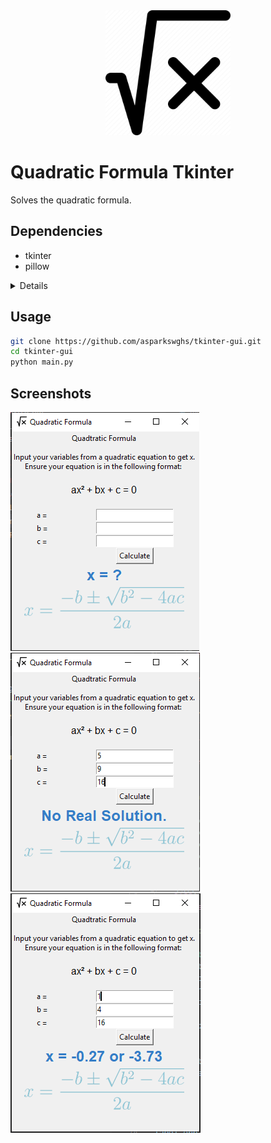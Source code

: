 <div align="center"><img src="src/icon.png" height="200px" alt="Project icon: square root of X"></div>

# Quadratic Formula Tkinter

Solves the quadratic formula.

## Dependencies
- tkinter
- pillow

<details>

On most distributions, you need only install tkinter:

- Alpine: `sudo apk add python3-tkinter`
- Fedora: `sudo dnf install python3-tkinter`

</details>

## Usage
<!-- Flatpak my beloved, but alas... windows >:( -->
```bash
git clone https://github.com/asparkswghs/tkinter-gui.git
cd tkinter-gui
python main.py
```

## Screenshots
![Screenshot of Application](src/screenshot.png) ![Screenshot of Application](src/screenshot2.png) ![Screenshot of Application](src/screenshot3.png)
